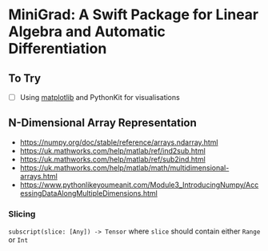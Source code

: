 # MiniGrad: A Swift Package for Linear Algebra and Automatic Differentiation

## To Try
- [ ] Using [matplotlib](https://matplotlib.org/stable/) and PythonKit for visualisations

## N-Dimensional Array Representation
* https://numpy.org/doc/stable/reference/arrays.ndarray.html 
* https://uk.mathworks.com/help/matlab/ref/ind2sub.html 
* https://uk.mathworks.com/help/matlab/ref/sub2ind.html
* https://uk.mathworks.com/help/matlab/math/multidimensional-arrays.html
* https://www.pythonlikeyoumeanit.com/Module3_IntroducingNumpy/AccessingDataAlongMultipleDimensions.html
### Slicing
`subscript(slice: [Any]) -> Tensor`
where `slice` should contain either `Range` or `Int`
